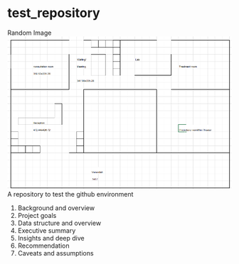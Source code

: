 # test_repository
Random Image
![alt text](images/screenshot2.png)
A repository to test the github environment
1. Background and overview
2. Project goals
3. Data structure and overview
4. Executive summary
5. Insights and deep dive
6. Recommendation
7. Caveats and assumptions
